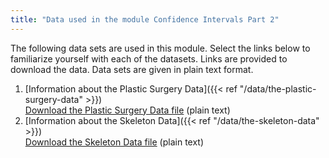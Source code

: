 ```yaml
---
title: "Data used in the module Confidence Intervals Part 2"
---
```


The following data sets are used in this module. Select the links below to familiarize yourself with each of the datasets. Links are provided to download the data. Data sets are given in plain text format.

1. [Information about the Plastic Surgery Data]({{< ref "/data/the-plastic-surgery-data" >}})  
[Download the Plastic Surgery Data file](../../../data/agechange.txt) (plain text)
2. [Information about the Skeleton Data]({{< ref "/data/the-skeleton-data" >}})  
[Download the Skeleton Data file](../../../data/SkeletonDatacomplete.txt) (plain text)

